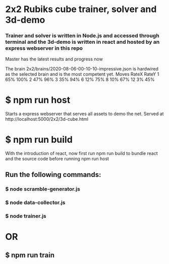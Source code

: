 # 2x2 Rubiks cube trainer, solver and 3d-demo
### Trainer and solver is written in Node.js and accessed through terminal and the 3d-demo is written in react and hosted by an express webserver in this repo

Master has the latest results and progress now

The brain 2x2/brains/2020-08-06-00-10-10-impressive.json is hardwired as the selected brain and is the most competent yet.
Moves   RateX	RateY
1       65%		100%
2       47%		96%
3       35%		94%
6       12%		75%
8       10%		67%
12      3%		45%

# $ npm run host
Starts a express webserver that serves all assets to demo the net. Served at http://localhost:5000/2x2/3d-cube.html

# $ npm run build
With the introduction of react, now first run npm run build to bundle react and the source code before running npm run host

## Run the following commands:

### $ node scramble-generator.js

### $ node data-collector.js

### $ node trainer.js

# OR

## $ npm run train
